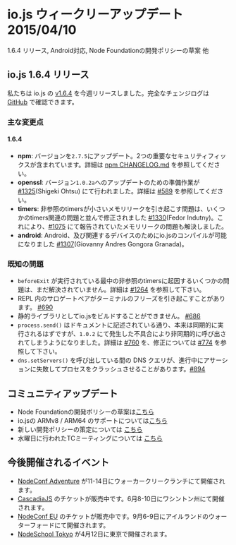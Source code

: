 # io.js ウィークリーアップデート 2015/04/10

1.6.4 リリース, Android対応, Node Foundationの開発ポリシーの草案 他

<!--
# io.js 1.6.4 release
-->

## io.js 1.6.4 リリース

<!--
This week we had one io.js release [v1.6.4](https://iojs.org/dist/v1.6.4/), complete changelog can be found [on GitHub](https://github.com/iojs/io.js/blob/v1.x/CHANGELOG.md).
-->

私たちは io.js の [v1.6.4](https://iojs.org/dist/v1.6.4/) を今週リリースしました。完全なチェンジログは [GitHub](https://github.com/iojs/io.js/blob/v1.x/CHANGELOG.md) で確認できます。

<!--
### Notable changes
-->

### 主な変更点

#### 1.6.4

<!--
* **npm**: upgrade npm to 2.7.5. See [npm CHANGELOG.md](https://github.com/npm/npm/blob/master/CHANGELOG.md#v275-2015-03-26) for details. Includes two important security fixes.
* **openssl**: preliminary work has been done for an upcoming upgrade to OpenSSL 1.0.2a [#1325](https://github.com/iojs/io.js/pull/1325) (Shigeki Ohtsu). See [#589](https://github.com/iojs/io.js/issues/589) for additional details.
* **timers**: a minor memory leak when timers are unreferenced was fixed, alongside some related timers issues [#1330](https://github.com/iojs/io.js/pull/1330) (Fedor Indutny). This appears to have fixed the remaining leak reported in [#1075](https://github.com/iojs/io.js/issues/1075).
* **android**: it is now possible to compile io.js for Android and related devices [#1307](https://github.com/iojs/io.js/pull/1307) (Giovanny Andres Gongora Granada).
-->

* **npm**: バージョンを`2.7.5`にアップデート。2つの重要なセキュリティフィックスが含まれています。詳細は [npm CHANGELOG.md](https://github.com/npm/npm/blob/master/CHANGELOG.md#v275-2015-03-26) を参照してください。
* **openssl**: バージョン`1.0.2a`へのアップデートのための準備作業が [#1325](https://github.com/iojs/io.js/pull/1325)(Shigeki Ohtsu) にて行われました。詳細は [#589](https://github.com/iojs/io.js/issues/589) を参照してください。
* **timers**: 非参照のtimersが小さいメモリリークを引き起こす問題は、いくつかのtimers関連の問題と並んで修正されました [#1330](https://github.com/iojs/io.js/pull/1330)(Fedor Indutny)。これにより、[#1075](https://github.com/iojs/io.js/issues/1075) にて報告されていたメモリリークの問題も解決しました。
* **android**: Android、及び関連するデバイスのためにio.jsのコンパイルが可能になりました [#1307](https://github.com/iojs/io.js/pull/1307)(Giovanny Andres Gongora Granada)。

<!--
### Known issues
-->

### 既知の問題

<!--
* Some problems with unreferenced timers running during `beforeExit` are still to be resolved. See [#1264](https://github.com/iojs/io.js/issues/1264).
* Surrogate pair in REPL can freeze terminal [#690](https://github.com/iojs/io.js/issues/690)
* Not possible to build io.js as a static library [#686](https://github.com/iojs/io.js/issues/686)
* `process.send()` is not synchronous as the docs suggest, a regression introduced in 1.0.2, see [#760](https://github.com/iojs/io.js/issues/760) and fix in [#774](https://github.com/iojs/io.js/issues/774)
* Calling `dns.setServers()` while a DNS query is in progress can cause the process to crash on a failed assertion [#894](https://github.com/iojs/io.js/issues/894)
-->

* `beforeExit` が実行されている最中の非参照のtimersに起因するいくつかの問題は、まだ解決されていません。詳細は [#1264](https://github.com/iojs/io.js/issues/1264) を参照して下さい。
* REPL 内のサロゲートペアがターミナルのフリーズを引き起こすことがあります。 [#690](https://github.com/iojs/io.js/issues/690)
* 静的ライブラリとしてio.jsをビルドすることができません。 [#686](https://github.com/iojs/io.js/issues/686)
* `process.send()` はドキュメントに記述されている通り、本来は同期的に実行されるはずですが、`1.0.2` にて発生した不具合により非同期的に呼び出されてしまうようになりました。詳細は [#760](https://github.com/iojs/io.js/issues/760) を、修正については [#774](https://github.com/iojs/io.js/issues/774) を参照して下さい。
* `dns.setServers()` を呼び出している間の DNS クエリが、進行中にアサーションに失敗してプロセスをクラッシュさせることがあります。[#894](https://github.com/iojs/io.js/issues/894)

<!--
### Community Updates
-->

## コミュニティアップデート

<!--
* [Node Foundation dev policy draft is [here](https://github.com/jasnell/dev-policy)
* ARMv8 / ARM64 [support](https://twitter.com/rvagg/status/586050873349939201) on io.js
* Continued work on a new dev policy for [node.js/io.js](https://github.com/jasnell/dev-policy)
* TC call from [Wednesday](https://www.youtube.com/watch?v=OjlK8k10oyo)
-->

* Node Foundationの開発ポリシーの草案は[こちら](https://github.com/jasnell/dev-policy)
* io.jsの ARMv8 / ARM64 のサポートについては[こちら](https://twitter.com/rvagg/status/586050873349939201)
* 新しい開発ポリシーの策定については [こちら](https://github.com/jasnell/dev-policy)
* 水曜日に行われたTCミーティングについては [こちら](https://www.youtube.com/watch?v=OjlK8k10oyo)

<!--
### Upcoming Events
-->

## 今後開催されるイベント
<!--
* [NodeConf Adventure](http://nodeconf.com/) for June 11th - 14th at Walker Creek Ranch, CA
* [CascadiaJS](http://2015.cascadiajs.com/) tickets are on sale, July 8th - 10th at Washington State
* [NodeConf EU](http://nodeconf.eu/) tickets are on sale, September 6th - 9th at Waterford, Ireland
* [nodeSchool Tokyo](http://nodejs.connpass.com/event/13182/) will be held in April 12th at Tokyo, Japan
-->

* [NodeConf Adventure](http://nodeconf.com/) が11-14日にウォーカークリークランチにて開催されます。
* [CascadiaJS](http://2015.cascadiajs.com/) のチケットが販売中です。6月8-10日にワシントン州にて開催されます。
* [NodeConf EU](http://nodeconf.eu/) のチケットが販売中です。9月6-9日にアイルランドのウォーターフォードにて開催されます。
* [NodeSchool Tokyo](http://nodejs.connpass.com/event/13182/) が4月12日に東京で開催されます。
